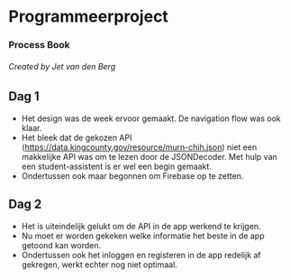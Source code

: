 # Programmeerproject

### Process Book
###### Created by Jet van den Berg

## Dag 1
* Het design was de week ervoor gemaakt. De navigation flow was ook klaar. 
* Het bleek dat de gekozen API (https://data.kingcounty.gov/resource/murn-chih.json) niet een makkelijke API was om te lezen door de JSONDecoder. Met hulp van een student-assistent is er wel een begin gemaakt. 
* Ondertussen ook maar begonnen om Firebase op te zetten.

## Dag 2
* Het is uiteindelijk gelukt om de API in de app werkend te krijgen. 
* Nu moet er worden gekeken welke informatie het beste in de app getoond kan worden. 
* Ondertussen ook het inloggen en registeren in de app redelijk af gekregen, werkt echter nog niet optimaal.
